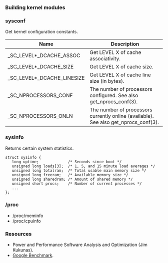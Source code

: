 ### Building kernel modules

### sysconf

Get kernel configuration constants.

| Name                       | Description                                                                          |
|----------------------------|--------------------------------------------------------------------------------------|
| _SC_LEVEL*_DCACHE_ASSOC    | Get LEVEL X of cache associativity.                                                  |
| _SC_LEVEL*_DCACHE_SIZE     | Get LEVEL X of cache size.                                                           |
| _SC_LEVEL*_DCACHE_LINESIZE | Get LEVEL X of cache line size (in bytes).                                           |
| _SC_NPROCESSORS_CONF       | The number of processors configured.  See also get_nprocs_conf(3).                   |
| _SC_NPROCESSORS_ONLN       | The number of processors currently online (available).  See also get_nprocs_conf(3). |

### sysinfo

Returns certain system statistics.

```
struct sysinfo {
   long uptime;             /* Seconds since boot */
   unsigned long loads[3];  /* 1, 5, and 15 minute load averages */
   unsigned long totalram;  /* Total usable main memory size */
   unsigned long freeram;   /* Available memory size */
   unsigned long sharedram; /* Amount of shared memory */
   unsigned short procs;    /* Number of current processes */
   ...
};
```
           
### /proc 

- /proc/meminfo
- /proc/cpuinfo

### Resources

- Power and Performance Software Analysis and Optimization
  (Jim Kukunas).
- [Google Benchmark](https://github.com/google/benchmark/tree/v1.1.0/src).